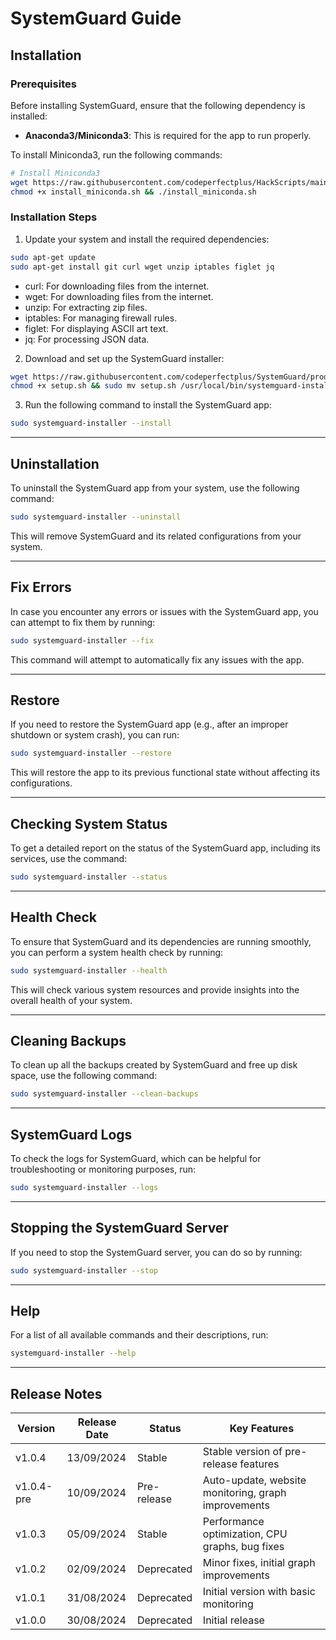 # SystemGuard Guide

## Installation

### Prerequisites

Before installing SystemGuard, ensure that the following dependency is installed:

- **Anaconda3/Miniconda3**: This is required for the app to run properly.
  
To install Miniconda3, run the following commands:

```bash
# Install Miniconda3
wget https://raw.githubusercontent.com/codeperfectplus/HackScripts/main/setup/install_miniconda.sh
chmod +x install_miniconda.sh && ./install_miniconda.sh
```

### Installation Steps

1. Update your system and install the required dependencies:

```bash
sudo apt-get update
sudo apt-get install git curl wget unzip iptables figlet jq
```

- curl: For downloading files from the internet.
- wget: For downloading files from the internet.
- unzip: For extracting zip files.
- iptables: For managing firewall rules.
- figlet: For displaying ASCII art text.
- jq: For processing JSON data.

2. Download and set up the SystemGuard installer:

```bash
wget https://raw.githubusercontent.com/codeperfectplus/SystemGuard/production/setup.sh
chmod +x setup.sh && sudo mv setup.sh /usr/local/bin/systemguard-installer
```

3. Run the following command to install the SystemGuard app:

```bash
sudo systemguard-installer --install
```

---

## Uninstallation

To uninstall the SystemGuard app from your system, use the following command:

```bash
sudo systemguard-installer --uninstall
```

This will remove SystemGuard and its related configurations from your system.

---


## Fix Errors

In case you encounter any errors or issues with the SystemGuard app, you can attempt to fix them by running:

```bash
sudo systemguard-installer --fix
```

This command will attempt to automatically fix any issues with the app.

---

## Restore

If you need to restore the SystemGuard app (e.g., after an improper shutdown or system crash), you can run:

```bash
sudo systemguard-installer --restore
```

This will restore the app to its previous functional state without affecting its configurations.

---

## Checking System Status

To get a detailed report on the status of the SystemGuard app, including its services, use the command:

```bash
sudo systemguard-installer --status
```

---

## Health Check

To ensure that SystemGuard and its dependencies are running smoothly, you can perform a system health check by running:

```bash
sudo systemguard-installer --health
```

This will check various system resources and provide insights into the overall health of your system.

---

## Cleaning Backups

To clean up all the backups created by SystemGuard and free up disk space, use the following command:

```bash
sudo systemguard-installer --clean-backups
```

---

## SystemGuard Logs

To check the logs for SystemGuard, which can be helpful for troubleshooting or monitoring purposes, run:

```bash
sudo systemguard-installer --logs
```

---

## Stopping the SystemGuard Server

If you need to stop the SystemGuard server, you can do so by running:

```bash
sudo systemguard-installer --stop
```

---

## Help

For a list of all available commands and their descriptions, run:

```bash
systemguard-installer --help
```

---

## Release Notes

| Version    | Release Date | Status      | Key Features                                        |
| ---------- | ------------ | ----------- | --------------------------------------------------- |
| v1.0.4     | 13/09/2024   | Stable      | Stable version of pre-release features              |
| v1.0.4-pre | 10/09/2024   | Pre-release | Auto-update, website monitoring, graph improvements |
| v1.0.3     | 05/09/2024   | Stable      | Performance optimization, CPU graphs, bug fixes     |
| v1.0.2     | 02/09/2024   | Deprecated  | Minor fixes, initial graph improvements             |
| v1.0.1     | 31/08/2024   | Deprecated  | Initial version with basic monitoring               |
| v1.0.0     | 30/08/2024   | Deprecated  | Initial release                                     |

